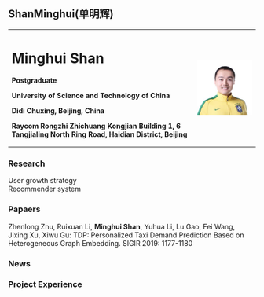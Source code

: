 ## ShanMinghui(单明辉)
<table border="0">
  <tr>
    <td width="75%">
      <h1>Minghui Shan</h1>
      <p><b>Postgraduate</b></p>
      <p><b>University of Science and Technology of China</b></p>
      <p><b>Didi Chuxing, Beijing, China</b></p>
      <p><b>Raycom Rongzhi Zhichuang Kongjian Building 1, 6 Tangjialing North Ring Road, Haidian District, Beijing</b></p>
    </td>
    <td width="25%">
      <img src="/minghui.png" width="100%">      
    </td>

</table>


### Research
User growth strategy   
Recommender system  
### Papaers
Zhenlong Zhu, Ruixuan Li, **Minghui Shan**, Yuhua Li, Lu Gao, Fei Wang, Jixing Xu, Xiwu Gu:
TDP: Personalized Taxi Demand Prediction Based on Heterogeneous Graph Embedding. SIGIR 2019: 1177-1180

### News

### Project Experience




